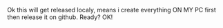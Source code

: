 Ok this will get released localy, means i create everything ON MY PC first then release it on github. Ready? OK!
